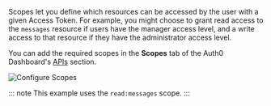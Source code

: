 Scopes let you define which resources can be accessed by the user with a given Access Token. For example, you might choose to grant read access to the `messages` resource if users have the manager access level, and a write access to that resource if they have the administrator access level. 

You can add the required scopes in the **Scopes** tab of the Auth0 Dashboard's [APIs](${manage_url}/#/apis) section.

![Configure Scopes](/media/articles/server-apis/configure-scopes.png)

::: note
This example uses the `read:messages` scope.
:::

